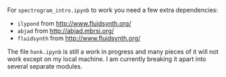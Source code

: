 For `spectrogram_intro.ipynb` to work you need a few extra dependencies:
* `ilypond` from http://www.fluidsynth.org/
* `abjad` from http://abjad.mbrsi.org/
* `fluidsynth` from http://www.fluidsynth.org/

The file `honk.ipynb` is still a work in progress and many pieces of it will not work except on my local machine. I am currently breaking it apart into several separate modules.
